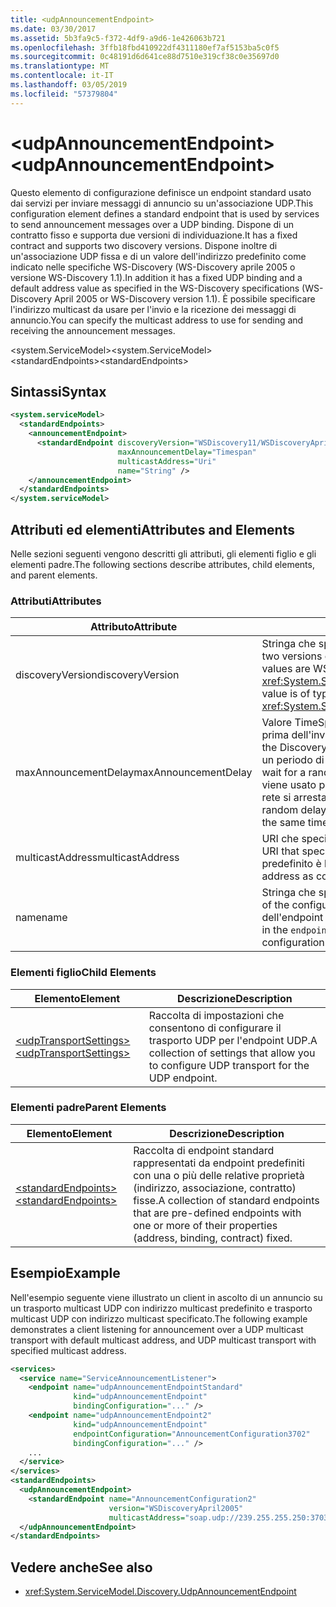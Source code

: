```yaml
---
title: <udpAnnouncementEndpoint>
ms.date: 03/30/2017
ms.assetid: 5b3fa9c5-f372-4df9-a9d6-1e426063b721
ms.openlocfilehash: 3ffb18fbd410922df4311180ef7af5153ba5c0f5
ms.sourcegitcommit: 0c48191d6d641ce88d7510e319cf38c0e35697d0
ms.translationtype: MT
ms.contentlocale: it-IT
ms.lasthandoff: 03/05/2019
ms.locfileid: "57379804"
---
```

# <a name="udpannouncementendpoint"></a><span data-ttu-id="e5d43-101">\<udpAnnouncementEndpoint></span><span class="sxs-lookup"><span data-stu-id="e5d43-101">\<udpAnnouncementEndpoint></span></span>
<span data-ttu-id="e5d43-102">Questo elemento di configurazione definisce un endpoint standard usato dai servizi per inviare messaggi di annuncio su un'associazione UDP.</span><span class="sxs-lookup"><span data-stu-id="e5d43-102">This configuration element defines a standard endpoint that is used by services to send announcement messages over a UDP binding.</span></span> <span data-ttu-id="e5d43-103">Dispone di un contratto fisso e supporta due versioni di individuazione.</span><span class="sxs-lookup"><span data-stu-id="e5d43-103">It has a fixed contract and supports two discovery versions.</span></span> <span data-ttu-id="e5d43-104">Dispone inoltre di un'associazione UDP fissa e di un valore dell'indirizzo predefinito come indicato nelle specifiche WS-Discovery (WS-Discovery aprile 2005 o versione WS-Discovery 1.1).</span><span class="sxs-lookup"><span data-stu-id="e5d43-104">In addition it has a fixed UDP binding and a default address value as specified in the WS-Discovery specifications (WS-Discovery April 2005 or WS-Discovery version 1.1).</span></span> <span data-ttu-id="e5d43-105">È possibile specificare l'indirizzo multicast da usare per l'invio e la ricezione dei messaggi di annuncio.</span><span class="sxs-lookup"><span data-stu-id="e5d43-105">You can specify the multicast address to use for sending and receiving the announcement messages.</span></span>  
  
<span data-ttu-id="e5d43-106">\<system.ServiceModel></span><span class="sxs-lookup"><span data-stu-id="e5d43-106">\<system.ServiceModel></span></span>  
<span data-ttu-id="e5d43-107">\<standardEndpoints></span><span class="sxs-lookup"><span data-stu-id="e5d43-107">\<standardEndpoints></span></span>  
  
## <a name="syntax"></a><span data-ttu-id="e5d43-108">Sintassi</span><span class="sxs-lookup"><span data-stu-id="e5d43-108">Syntax</span></span>  
  
```xml  
<system.serviceModel>
  <standardEndpoints>
    <announcementEndpoint>
      <standardEndpoint discoveryVersion="WSDiscovery11/WSDiscoveryApril2005"
                        maxAnnouncementDelay="Timespan"
                        multicastAddress="Uri"
                        name="String" />
    </announcementEndpoint>
  </standardEndpoints>
</system.serviceModel>
```  
  
## <a name="attributes-and-elements"></a><span data-ttu-id="e5d43-109">Attributi ed elementi</span><span class="sxs-lookup"><span data-stu-id="e5d43-109">Attributes and Elements</span></span>  
 <span data-ttu-id="e5d43-110">Nelle sezioni seguenti vengono descritti gli attributi, gli elementi figlio e gli elementi padre.</span><span class="sxs-lookup"><span data-stu-id="e5d43-110">The following sections describe attributes, child elements, and parent elements.</span></span>  
  
### <a name="attributes"></a><span data-ttu-id="e5d43-111">Attributi</span><span class="sxs-lookup"><span data-stu-id="e5d43-111">Attributes</span></span>  
  
|<span data-ttu-id="e5d43-112">Attributo</span><span class="sxs-lookup"><span data-stu-id="e5d43-112">Attribute</span></span>|<span data-ttu-id="e5d43-113">Descrizione</span><span class="sxs-lookup"><span data-stu-id="e5d43-113">Description</span></span>|  
|---------------|-----------------|  
|<span data-ttu-id="e5d43-114">discoveryVersion</span><span class="sxs-lookup"><span data-stu-id="e5d43-114">discoveryVersion</span></span>|<span data-ttu-id="e5d43-115">Stringa che specifica una delle due versioni del protocollo WS-Discovery.</span><span class="sxs-lookup"><span data-stu-id="e5d43-115">A string that specifies one of the two versions of WS-Discovery protocol.</span></span> <span data-ttu-id="e5d43-116">I valori validi sono WSDiscovery11 e WSDiscoveryApril2005.</span><span class="sxs-lookup"><span data-stu-id="e5d43-116">Valid values are WSDiscovery11 and WSDiscoveryApril2005.</span></span> <span data-ttu-id="e5d43-117">Questo valore è di tipo <xref:System.ServiceModel.Discovery.Configuration.AnnouncementEndpointElement.DiscoveryVersion>.</span><span class="sxs-lookup"><span data-stu-id="e5d43-117">This value is of type <xref:System.ServiceModel.Discovery.Configuration.AnnouncementEndpointElement.DiscoveryVersion>.</span></span>|  
|<span data-ttu-id="e5d43-118">maxAnnouncementDelay</span><span class="sxs-lookup"><span data-stu-id="e5d43-118">maxAnnouncementDelay</span></span>|<span data-ttu-id="e5d43-119">Valore TimeSpan che specifica il valore massimo per il tempo di attesa del protocollo di individuazione prima dell'invio di un messaggio Hello.</span><span class="sxs-lookup"><span data-stu-id="e5d43-119">A Timespan value that specifies the maximum value for the delay the Discovery protocol will wait before sending a Hello message.</span></span> <span data-ttu-id="e5d43-120">Prima dell'invio dei messaggi, trascorrerà un periodo di attesa il cui valore casuale è compreso tra 0 e il valore di questo attributo.</span><span class="sxs-lookup"><span data-stu-id="e5d43-120">The messages will wait for a random time value between 0 and the value of this attribute before being sent.</span></span> <span data-ttu-id="e5d43-121">Questo attributo viene usato per impostare un ritardo casuale limitato che consente di evitare problemi di rete quando la rete si arresta e tutti i servizi ritornano online contemporaneamente.</span><span class="sxs-lookup"><span data-stu-id="e5d43-121">This attribute is used to set a small, random delay to prevent network storms when a network goes out and all services come back online at the same time.</span></span>|  
|<span data-ttu-id="e5d43-122">multicastAddress</span><span class="sxs-lookup"><span data-stu-id="e5d43-122">multicastAddress</span></span>|<span data-ttu-id="e5d43-123">URI che specifica un indirizzo multicast da usare per l'invio e la ricezione dei messaggi di individuazione.</span><span class="sxs-lookup"><span data-stu-id="e5d43-123">A URI that specifies a multicast address to use for sending and receiving the discovery messages.</span></span> <span data-ttu-id="e5d43-124">Il valore predefinito è l'indirizzo multicast conforme alla specifica del protocollo.</span><span class="sxs-lookup"><span data-stu-id="e5d43-124">The default value is the multicast address as conformant to the protocol specification.</span></span>|  
|<span data-ttu-id="e5d43-125">name</span><span class="sxs-lookup"><span data-stu-id="e5d43-125">name</span></span>|<span data-ttu-id="e5d43-126">Stringa che specifica il nome della configurazione dell'endpoint standard.</span><span class="sxs-lookup"><span data-stu-id="e5d43-126">A String that specifies the name of the configuration of the standard endpoint.</span></span> <span data-ttu-id="e5d43-127">Il nome viene usato nell'attributo `endpointConfiguration` dell'endpoint del servizio per collegare un endpoint standard alla relativa configurazione.</span><span class="sxs-lookup"><span data-stu-id="e5d43-127">The name is used in the `endpointConfiguration` attribute of the service endpoint to link a standard endpoint to its configuration.</span></span>|  
  
### <a name="child-elements"></a><span data-ttu-id="e5d43-128">Elementi figlio</span><span class="sxs-lookup"><span data-stu-id="e5d43-128">Child Elements</span></span>  
  
|<span data-ttu-id="e5d43-129">Elemento</span><span class="sxs-lookup"><span data-stu-id="e5d43-129">Element</span></span>|<span data-ttu-id="e5d43-130">Descrizione</span><span class="sxs-lookup"><span data-stu-id="e5d43-130">Description</span></span>|  
|-------------|-----------------|  
|[<span data-ttu-id="e5d43-131">\<udpTransportSettings></span><span class="sxs-lookup"><span data-stu-id="e5d43-131">\<udpTransportSettings></span></span>](udptransportsettings.md)|<span data-ttu-id="e5d43-132">Raccolta di impostazioni che consentono di configurare il trasporto UDP per l'endpoint UDP.</span><span class="sxs-lookup"><span data-stu-id="e5d43-132">A collection of settings that allow you to configure UDP transport for the UDP endpoint.</span></span>|  
  
### <a name="parent-elements"></a><span data-ttu-id="e5d43-133">Elementi padre</span><span class="sxs-lookup"><span data-stu-id="e5d43-133">Parent Elements</span></span>  
  
|<span data-ttu-id="e5d43-134">Elemento</span><span class="sxs-lookup"><span data-stu-id="e5d43-134">Element</span></span>|<span data-ttu-id="e5d43-135">Descrizione</span><span class="sxs-lookup"><span data-stu-id="e5d43-135">Description</span></span>|  
|-------------|-----------------|  
|[<span data-ttu-id="e5d43-136">\<standardEndpoints></span><span class="sxs-lookup"><span data-stu-id="e5d43-136">\<standardEndpoints></span></span>](standardendpoints.md)|<span data-ttu-id="e5d43-137">Raccolta di endpoint standard rappresentati da endpoint predefiniti con una o più delle relative proprietà (indirizzo, associazione, contratto) fisse.</span><span class="sxs-lookup"><span data-stu-id="e5d43-137">A collection of standard endpoints that are pre-defined endpoints with one or more of their properties (address, binding, contract) fixed.</span></span>|  
  
## <a name="example"></a><span data-ttu-id="e5d43-138">Esempio</span><span class="sxs-lookup"><span data-stu-id="e5d43-138">Example</span></span>  
 <span data-ttu-id="e5d43-139">Nell'esempio seguente viene illustrato un client in ascolto di un annuncio su un trasporto multicast UDP con indirizzo multicast predefinito e trasporto multicast UDP con indirizzo multicast specificato.</span><span class="sxs-lookup"><span data-stu-id="e5d43-139">The following example demonstrates a client listening for announcement over a UDP multicast transport with default multicast address, and UDP multicast transport with specified multicast address.</span></span>  
  
```xml  
<services>
  <service name="ServiceAnnouncementListener">
    <endpoint name="udpAnnouncementEndpointStandard"
              kind="udpAnnouncementEndpoint"
              bindingConfiguration="..." />
    <endpoint name="udpAnnouncementEndpoint2"
              kind="udpAnnouncementEndpoint"
              endpointConfiguration="AnnouncementConfiguration3702"
              bindingConfiguration="..." />
    ...
  </service>
</services>
<standardEndpoints>
  <udpAnnouncementEndpoint>
    <standardEndpoint name="AnnouncementConfiguration2"
                      version="WSDiscoveryApril2005"
                      multicastAddress="soap.udp://239.255.255.250:3703"/>
  </udpAnnouncementEndpoint>
</standardEndpoints>
```  
  
## <a name="see-also"></a><span data-ttu-id="e5d43-140">Vedere anche</span><span class="sxs-lookup"><span data-stu-id="e5d43-140">See also</span></span>
- <xref:System.ServiceModel.Discovery.UdpAnnouncementEndpoint>
